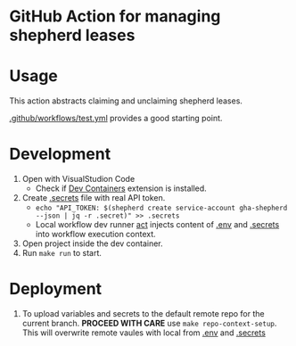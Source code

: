 # GitHub Action for managing shepherd leases

# Usage
This action abstracts claiming and unclaiming shepherd leases.

[.github/workflows/test.yml](.github/workflows/test.yml) provides a good starting point.

# Development
1. Open with VisualStudion Code
   - Check if [Dev Containers](https://marketplace.visualstudio.com/items?itemName=ms-vscode-remote.remote-containers) extension is installed.
1. Create [.secrets](.secrets) file with real API token.
   - `echo "API_TOKEN: $(shepherd create service-account gha-shepherd --json | jq -r .secret)" >> .secrets`
   - Local workflow dev runner [act](https://github.com/nektos/act) injects content of [.env](.env) and [.secrets](.secrets) into workflow execution context.
1. Open project inside the dev container.
1. Run `make run` to start.

# Deployment
1. To upload variables and secrets to the default remote repo for the current branch. **PROCEED WITH CARE** use `make repo-context-setup`. This will overwrite remote vaules with local from [.env](.env) and [.secrets](.secrets)
